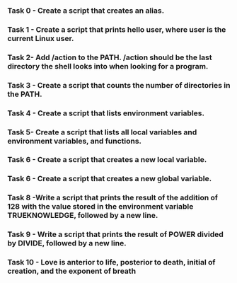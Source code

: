 ### Task 0 - Create a script that creates an alias.
### Task 1 - Create a script that prints hello user, where user is the current Linux user.
### Task 2- Add /action to the PATH. /action should be the last directory the shell looks into when looking for a program.
### Task 3 - Create a script that counts the number of directories in the PATH.
### Task 4 - Create a script that lists environment variables.
### Task 5- Create a script that lists all local variables and environment variables, and functions.
### Task 6 - Create a script that creates a new local variable.
### Task 6 - Create a script that creates a new global variable.
### Task 8 -Write a script that prints the result of the addition of 128 with the value stored in the environment variable TRUEKNOWLEDGE, followed by a new line.
### Task 9 - Write a script that prints the result of POWER divided by DIVIDE, followed by a new line.
### Task 10 -  Love is anterior to life, posterior to death, initial of creation, and the exponent of breath
